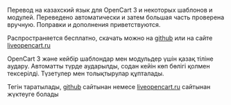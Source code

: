 Перевод на казахский язык для OpenCart 3 и некоторых шаблонов и модулей. Переведено автоматически и затем большая часть проверена вручную. Поправки и дополнения приветствуются.

Распространяется бесплатно, скачать можно на [github](https://github.com/19th19th/Kazakh-Language-Pack-for-OpenCart-3) или на сайте [liveopencart.ru](https://liveopencart.ru/)

OpenCart 3 және кейбір шаблондар мен модульдер үшін қазақ тіліне аудару. Автоматты түрде аударылды, содан кейін көп бөлігі қолмен тексерілді. Түзетулер мен толықтырулар құпталады.

Тегін таратылады, [github](https://github.com/19th19th/Kazakh-Language-Pack-for-OpenCart-3) сайтынан немесе [liveopencart.ru](https://liveopencart.ru/) сайтынан жүктеуге болады 